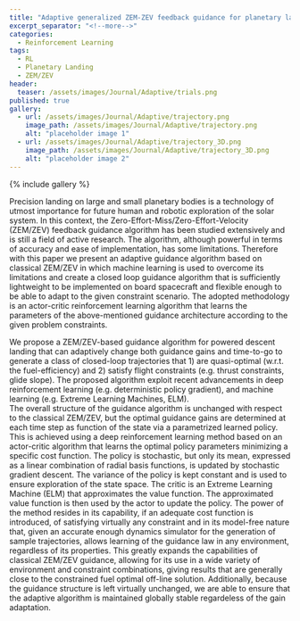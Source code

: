 ```yaml
---
title: "Adaptive generalized ZEM-ZEV feedback guidance for planetary landing via a deep reinforcement learning approach"
excerpt_separator: "<!--more-->"
categories:
  - Reinforcement Learning
tags:
  - RL
  - Planetary Landing
  - ZEM/ZEV
header:
  teaser: /assets/images/Journal/Adaptive/trials.png
published: true
gallery:
  - url: /assets/images/Journal/Adaptive/trajectory.png
    image_path: /assets/images/Journal/Adaptive/trajectory.png
    alt: "placeholder image 1"
  - url: /assets/images/Journal/Adaptive/trajectory_3D.png
    image_path: /assets/images/Journal/Adaptive/trajectory_3D.png
    alt: "placeholder image 2"
---
```

{% include gallery %}

<!-- {% include figure image_path="/assets/images/Journal/Adaptive/trajectory.png" caption="2D trajectory" %} -->

Precision landing on large and small planetary bodies is a technology of utmost importance for future human and robotic exploration of the solar system. In this context, the Zero-Effort-Miss/Zero-Effort-Velocity (ZEM/ZEV) feedback guidance algorithm has been studied extensively and is still a field of active research. The algorithm, although powerful in terms of accuracy and ease of implementation, has some limitations. Therefore with this paper we present an adaptive guidance algorithm based on classical ZEM/ZEV in which machine learning is used to overcome its limitations and create a closed loop guidance algorithm that is sufficiently lightweight to be implemented on board spacecraft and flexible enough to be able to adapt to the given constraint scenario. The adopted methodology is an actor-critic reinforcement learning algorithm that learns the parameters of the above-mentioned guidance architecture according to the given problem constraints.

We propose a ZEM/ZEV-based guidance algorithm for powered descent landing that can adaptively change both guidance gains and time-to-go to generate a class of closed-loop trajectories that 1) are quasi-optimal (w.r.t. the fuel-efficiency) and 2) satisfy flight constraints (e.g. thrust constraints, glide slope). The proposed algorithm exploit recent advancements in deep reinforcement learning (e.g. deterministic policy gradient), and machine learning (e.g. Extreme Learning Machines, ELM).  
The overall structure of the guidance algorithm is unchanged with respect to the classical ZEM/ZEV, but the optimal guidance gains are determined at each time step as function of the state via a parametrized learned policy. This is achieved using a deep reinforcement learning method based on an actor-critic algorithm that learns the optimal policy parameters minimizing a specific cost function. The policy is stochastic, but only its mean, expressed as a linear combination of radial basis functions, is updated by stochastic gradient descent. The variance of the policy is kept constant and is used to ensure exploration of the state space. The critic is an Extreme Learning Machine (ELM) that approximates the value function. The approximated value function is then used by the actor to update the policy. The power of the method resides in its capability, if an adequate cost function is introduced, of satisfying virtually any constraint and in its model-free nature that, given an accurate enough dynamics simulator for the generation of sample trajectories, allows learning of the guidance law in any environment, regardless of its properties. This greatly expands the capabilities of classical ZEM/ZEV guidance, allowing for its use in a wide variety of environment and constraint combinations, giving results that are generally close to the constrained fuel optimal off-line solution. Additionally, because the guidance structure is left virtually unchanged, we are able to ensure that the adaptive algorithm is maintained globally stable regardeless of the gain adaptation.

<!-- {% include figure image_path="/assets/images/Journal/Adaptive/trajectory_3D.png" caption="3D trajectory" %}  -->